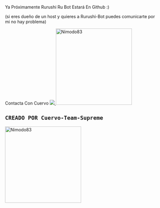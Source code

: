 Ya Próximamente Rurushi Ru Bot Estará En Github :)

(si eres dueño de un host y quieres a Rurushi-Bot puedes comunicarte por mi no hay problema)

Contacta Con Cuervo
<a href="http://wa.me/5213318360934" target="blank"><img src="https://img.shields.io/badge/Cuervo-Owner-25D366?style=for-the-badge&logo=whatsapp&logoColor=white" />
<img src="https://telegra.ph/file/75ce1ab8dad03125527e1.jpg" width="250" height="250" alt="Nimodo83"/></a>

## `CREADO POR Cuervo-Team-Supreme` 
<a href="https://github.com/Nimodo83.png"><img src="https://qu.ax/OYDS.jpeg" width="250" height="250" alt="Nimodo83"/></a>
